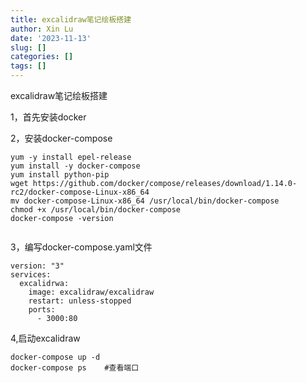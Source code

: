 ```yaml
---
title: excalidraw笔记绘板搭建
author: Xin Lu
date: '2023-11-13'
slug: []
categories: []
tags: []
---
```


excalidraw笔记绘板搭建

1，首先安装docker

2，安装docker-compose

```
yum -y install epel-release
yum install -y docker-compose
yum install python-pip
wget https://github.com/docker/compose/releases/download/1.14.0-rc2/docker-compose-Linux-x86_64
mv docker-compose-Linux-x86_64 /usr/local/bin/docker-compose
chmod +x /usr/local/bin/docker-compose
docker-compose -version


```



3，编写docker-compose.yaml文件

```
version: "3"
services:
  excalidrwa:
    image: excalidraw/excalidraw
    restart: unless-stopped
    ports:
      - 3000:80
```

4,启动excalidraw

```
docker-compose up -d
docker-compose ps    #查看端口
```



